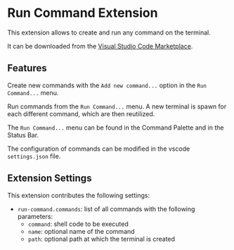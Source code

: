# Run Command Extension

This extension allows to create and run any command on the terminal.

It can be downloaded from the [Visual Studio Code Marketplace](https://marketplace.visualstudio.com/items?itemName=camillucci.command-run).

## Features

Create new commands with the `Add new command...` option in the `Run Command...` menu.

Run commands from the `Run Command...` menu. A new terminal is spawn for each different command, which are then reutilized.

The `Run Command...` menu can be found in the Command Palette and in the Status Bar.

The configuration of commands can be modified in the vscode `settings.json` file.

## Extension Settings

This extension contributes the following settings:

- `run-command.commands`: list of all commands with the following parameters:
  - `command`: shell code to be executed
  - `name`: optional name of the command
  - `path`: optional path at which the terminal is created
